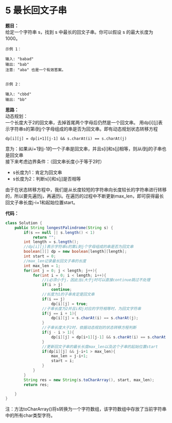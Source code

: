 # 5 最长回文子串

**题目：**  
给定一个字符串 s，找到 s 中最长的回文子串。你可以假设 s 的最大长度为 1000。

    示例 1：
    
    输入: "babad"
    输出: "bab"
    注意: "aba" 也是一个有效答案。
    
    
    示例 2：
    
    输入: "cbbd"
    输出: "bb"

**思路：**  
动态规划：  
一个长度大于2的回文串，去掉首尾两个字母后仍然是一个回文串。
用dp[i][j]表示字符串s的第i到j个字母组成的串是否为回文串。即有动态规划状态转移方程

```
dp[i][j] = dp[i+1][j-1] && s.charAt(i) == s.charAt(j)
```
意为：如果从i+1到j-1的一个子串是回文串，并且s[i]和s[j]相等，则从i到j的子串也是回文串  
接下来考虑边界条件：（回文串长度小于等于2时）  
* s长度为1：肯定为回文串
* s长度为2：判断s[i]和s[j]是否相等  

由于在状态转移方程中，我们是从长度较短的字符串向长度较长的字符串进行转移的，所以要先遍历j，再遍历i。在遍历的过程中不断更新max_len，即可获得最长回文子串长度j-i+1和起始位置start。


**代码：**  
```java
class Solution {
    public String longestPalindrome(String s) {
        if(s == null || s.length() < 1)
            return "";
        int length = s.length();
        //dp[i][j]表示字符串s的第i到j个字母组成的串是否为回文串
        boolean[][] dp = new boolean[length][length];
        int start = 0;
        //max_len记录最长回文子串的长度
        int max_len = 1;
        for(int j = 0; j < length; j++){
            for(int i = 0; i < length; i++){
                //i必须小于j，因此当i大于j时可以直接continue跳过不处理
                if(i > j)
                    continue;
                //长度为1的子串肯定是回文串
                if(i == j)
                    dp[i][j] = true;
                //子串长度为2并且i和j对应的字符相等时，为回文字符串
                if(j == i + 1){
                    dp[i][j] = s.charAt(i) == s.charAt(j);
                }
                //子串长度大于2时，依据动态规划的状态转移方程判断
                if(j - i > 1){
                    dp[i][j] = dp[i+1][j-1] && s.charAt(i) == s.charAt(j);
                }
                //更新回文子串的最长长度max_len以及这个子串的起始位置start
                if(dp[i][j] && j-i+1 > max_len){
                    max_len = j-i+1;
                    start = i;
                } 
            }
        }
        String res = new String(s.toCharArray(), start, max_len);
        return res;

    }
}
```
注：方法toCharArray()将s转换为一个字符数组，该字符数组中存放了当前字符串中的所有char类型字符。
